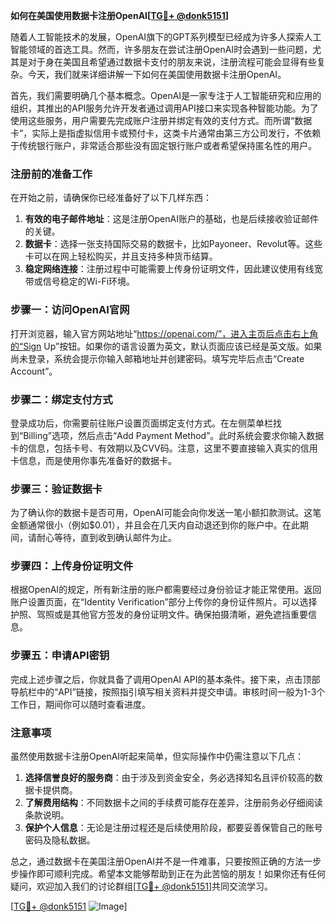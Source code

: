 **如何在美国使用数据卡注册OpenAI[[TG💪+ @donk5151](https://t.me/s/donk5151)]**

随着人工智能技术的发展，OpenAI旗下的GPT系列模型已经成为许多人探索人工智能领域的首选工具。然而，许多朋友在尝试注册OpenAI时会遇到一些问题，尤其是对于身在美国且希望通过数据卡支付的朋友来说，注册流程可能会显得有些复杂。今天，我们就来详细讲解一下如何在美国使用数据卡注册OpenAI。

首先，我们需要明确几个基本概念。OpenAI是一家专注于人工智能研究和应用的组织，其推出的API服务允许开发者通过调用API接口来实现各种智能功能。为了使用这些服务，用户需要先完成账户注册并绑定有效的支付方式。而所谓“数据卡”，实际上是指虚拟信用卡或预付卡，这类卡片通常由第三方公司发行，不依赖于传统银行账户，非常适合那些没有固定银行账户或者希望保持匿名性的用户。

### 注册前的准备工作

在开始之前，请确保你已经准备好了以下几样东西：

1. **有效的电子邮件地址**：这是注册OpenAI账户的基础，也是后续接收验证邮件的关键。
2. **数据卡**：选择一张支持国际交易的数据卡，比如Payoneer、Revolut等。这些卡可以在网上轻松购买，并且支持多种货币结算。
3. **稳定网络连接**：注册过程中可能需要上传身份证明文件，因此建议使用有线宽带或信号稳定的Wi-Fi环境。

### 步骤一：访问OpenAI官网

打开浏览器，输入官方网站地址“https://openai.com/”，进入主页后点击右上角的“Sign Up”按钮。如果你的语言设置为英文，默认页面应该已经是英文版。如果尚未登录，系统会提示你输入邮箱地址并创建密码。填写完毕后点击“Create Account”。

### 步骤二：绑定支付方式

登录成功后，你需要前往账户设置页面绑定支付方式。在左侧菜单栏找到“Billing”选项，然后点击“Add Payment Method”。此时系统会要求你输入数据卡的信息，包括卡号、有效期以及CVV码。注意，这里不要直接输入真实的信用卡信息，而是使用你事先准备好的数据卡。

### 步骤三：验证数据卡

为了确认你的数据卡是否可用，OpenAI可能会向你发送一笔小额扣款测试。这笔金额通常很小（例如$0.01），并且会在几天内自动退还到你的账户中。在此期间，请耐心等待，直到收到确认邮件为止。

### 步骤四：上传身份证明文件

根据OpenAI的规定，所有新注册的账户都需要经过身份验证才能正常使用。返回账户设置页面，在“Identity Verification”部分上传你的身份证件照片。可以选择护照、驾照或是其他官方签发的身份证明文件。确保拍摄清晰，避免遮挡重要信息。

### 步骤五：申请API密钥

完成上述步骤之后，你就具备了调用OpenAI API的基本条件。接下来，点击顶部导航栏中的“API”链接，按照指引填写相关资料并提交申请。审核时间一般为1-3个工作日，期间你可以随时查看进度。

### 注意事项

虽然使用数据卡注册OpenAI听起来简单，但实际操作中仍需注意以下几点：

1. **选择信誉良好的服务商**：由于涉及到资金安全，务必选择知名且评价较高的数据卡提供商。
2. **了解费用结构**：不同数据卡之间的手续费可能存在差异，注册前务必仔细阅读条款说明。
3. **保护个人信息**：无论是注册过程还是后续使用阶段，都要妥善保管自己的账号密码及隐私数据。

总之，通过数据卡在美国注册OpenAI并不是一件难事，只要按照正确的方法一步步操作即可顺利完成。希望本文能够帮助到正在为此苦恼的朋友！如果你还有任何疑问，欢迎加入我们的讨论群组[[TG💪+ @donk5151](https://t.me/s/donk5151)]共同交流学习。

[[TG💪+ @donk5151](https://t.me/s/donk5151) ![Image](https://i.postimg.cc/rwNCRYN7/Snipaste-2025-04-30-17-27-05.png)]